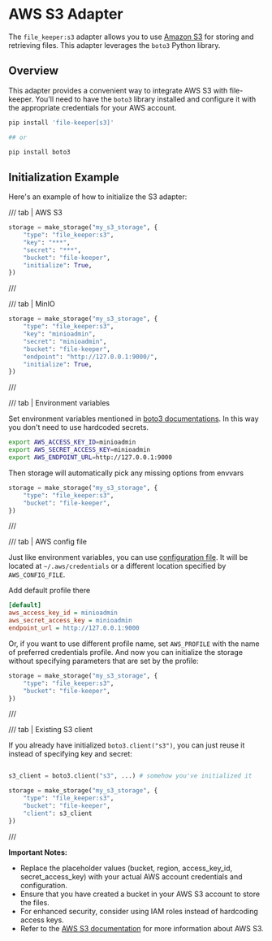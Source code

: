 # AWS S3 Adapter

The `file_keeper:s3` adapter allows you to use [Amazon
S3](https://aws.amazon.com/s3/) for storing and retrieving files. This adapter
leverages the `boto3` Python library.

## Overview

This adapter provides a convenient way to integrate AWS S3 with
file-keeper. You'll need to have the `boto3` library installed and configure it
with the appropriate credentials for your AWS account.

```sh
pip install 'file-keeper[s3]'

## or

pip install boto3
```


## Initialization Example

Here's an example of how to initialize the S3 adapter:


/// tab | AWS S3

```py
storage = make_storage("my_s3_storage", {
    "type": "file_keeper:s3",
    "key": "***",
    "secret": "***",
    "bucket": "file-keeper",
    "initialize": True,
})

```

///

/// tab | MinIO

```python
storage = make_storage("my_s3_storage", {
    "type": "file_keeper:s3",
    "key": "minioadmin",
    "secret": "minioadmin",
    "bucket": "file-keeper",
    "endpoint": "http://127.0.0.1:9000/",
    "initialize": True,
})
```
///

/// tab | Environment variables

Set environment variables mentioned in [boto3
documentations](https://boto3.amazonaws.com/v1/documentation/api/latest/guide/configuration.html#using-environment-variables). In this way you don't need to use hardcoded secrets.

```sh
export AWS_ACCESS_KEY_ID=minioadmin
export AWS_SECRET_ACCESS_KEY=minioadmin
export AWS_ENDPOINT_URL=http://127.0.0.1:9000
```

Then storage will automatically pick any missing options from envvars

```py
storage = make_storage("my_s3_storage", {
    "type": "file_keeper:s3",
    "bucket": "file-keeper",
})
```
///

/// tab | AWS config file

Just like environment variables, you can use [configuration file](https://boto3.amazonaws.com/v1/documentation/api/latest/guide/configuration.html#using-a-configuration-file). It will be located at `~/.aws/credentials` or a different location specified by `AWS_CONFIG_FILE`.

Add default profile there

```ini
[default]
aws_access_key_id = minioadmin
aws_secret_access_key = minioadmin
endpoint_url = http://127.0.0.1:9000
```

Or, if you want to use different profile name, set `AWS_PROFILE` with the name
of preferred credentials profile. And now you can initialize the storage without
specifying parameters that are set by the profile:

```py
storage = make_storage("my_s3_storage", {
    "type": "file_keeper:s3",
    "bucket": "file-keeper",
})
```
///

/// tab | Existing S3 client

If you already have initialized `boto3.client("s3")`, you can just reuse it
instead of specifying key and secret:

```py

s3_client = boto3.client("s3", ...) # somehow you've initialized it

storage = make_storage("my_s3_storage", {
    "type": "file_keeper:s3",
    "bucket": "file-keeper",
    "client": s3_client
})
```

///



**Important Notes:**

*   Replace the placeholder values (bucket, region, access\_key\_id,
    secret\_access\_key) with your actual AWS account credentials and
    configuration.
*   Ensure that you have created a bucket in your AWS S3 account to store the
    files.
*   For enhanced security, consider using IAM roles instead of hardcoding
    access keys.
*   Refer to the [AWS S3 documentation](https://aws.amazon.com/s3/) for more
    information about AWS S3.
